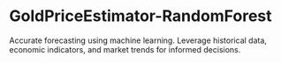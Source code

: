 # GoldPriceEstimator-RandomForest
Accurate forecasting using machine learning. Leverage historical data, economic indicators, and market trends for informed decisions.
